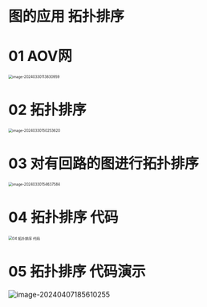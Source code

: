 # 图的应用 拓扑排序



# 01 AOV网

<img src="https://cvp.oss-cn-shanghai.aliyuncs.com/picgo/202403301138098.png" alt="image-20240330113830959" style="zoom:50%;" />



# 02 拓扑排序

<img src="https://cvp.oss-cn-shanghai.aliyuncs.com/picgo/202403301502150.png" alt="image-20240330150253620" style="zoom:50%;" />



# 03 对有回路的图进行拓扑排序

<img src="https://cvp.oss-cn-shanghai.aliyuncs.com/picgo/202403301546786.png" alt="image-20240330154637584" style="zoom:50%;" />

# 04 拓扑排序 代码

<img src="https://cvp.oss-cn-shanghai.aliyuncs.com/picgo/202403302159927.png" alt="04 拓扑排序 代码" style="zoom:50%;" />

# 05 拓扑排序 代码演示

![image-20240407185610255](https://cvp.oss-cn-shanghai.aliyuncs.com/picgo/202404071856655.png)